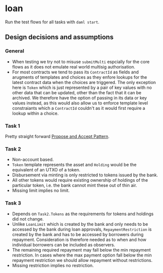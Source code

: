 # loan
Run the test flows for all tasks with `daml start`.
## Design decisions and assumptions
### General
- When testing we try not to misuse `submitMulti` espcially for the core flows as it does not emulate real world multisig authorisation.
- For most contracts we tend to pass its `ContractId` as fields and arugments of templates and choices as they enfore lookups for the latest contract data when the choices are triggered. The only exception here is `Token` which is just represented by a pair of key values with no other data that can be updated, other than the fact that it can be archived. We therefore have the option of passing in its data or key values instead, as this would also allow us to enforce template level constraiants which a `ContractId` couldn't as it would first require a lookup within a choice. 
### Task 1
Pretty straight forward [Propose and Accept Pattern](https://docs.daml.com/daml/patterns/propose-accept.html).
### Task 2
- Non-account based.
- `Token` template represents the asset and `Holding` would be the equivalent of an UTXO of a token.
- Disbursement via minting is only restricted to tokens issued by the bank.
- All other tokens would require existing ownership of holdings of the particular token, i.e. the bank cannot mint these out of thin air.
- Missing limit implies no limit.
### Task 3
- Depends on `Task2.Tokens` as the requirements for tokens and holdings did not change.
- Unlike `LoanLimit` which is created by the bank and only needs to be accessed by the bank during loan approvals, `RepaymentRestriction` is created by the bank and has to be accessed by borrowers during repayment. Consideration is therefore needed as to when and how individual borrowers can be included as observers.
- The remaining required repayment may fall below the min repayment restriction. In cases where the max payment option fall below the min repayment restriction we should allow repayment without restrictions.
- Missing restriction implies no restriction.
